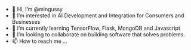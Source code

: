 - 👋 Hi, I’m @mingussy
- 👀 I’m interested in AI Development and Integration for Consumers and Businesses 
- 🌱 I’m currently learning TensorFlow, Flask, MongoDB and Javascript 
- 💞️ I’m looking to collaborate on building software that solves problems.
- 📫 How to reach me ...

<!---
mingussy/mingussy is a ✨ special ✨ repository because its `README.md` (this file) appears on your GitHub profile.
You can click the Preview link to take a look at your changes.
--->
